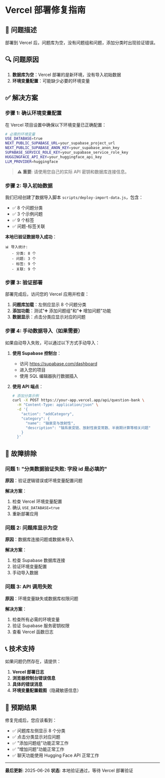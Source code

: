 # Vercel 部署修复指南

## 🚨 问题描述

部署到 Vercel 后，问题库为空，没有问题组和问题，添加分类时出现验证错误。

## 🔍 问题原因

1. **数据库为空**：Vercel 部署的是新环境，没有导入初始数据
2. **环境变量配置**：可能缺少必要的环境变量

## ✅ 解决方案

### 步骤 1: 确认环境变量配置

在 Vercel 项目设置中确保以下环境变量已正确配置：

```bash
# 必需的环境变量
USE_DATABASE=true
NEXT_PUBLIC_SUPABASE_URL=your_supabase_project_url
NEXT_PUBLIC_SUPABASE_ANON_KEY=your_supabase_anon_key
SUPABASE_SERVICE_ROLE_KEY=your_supabase_service_role_key
HUGGINGFACE_API_KEY=your_huggingface_api_key
LLM_PROVIDER=huggingface
```

> **⚠️ 重要**: 请使用您自己的实际 API 密钥和数据库连接信息。

### 步骤 2: 导入初始数据

我们已经创建了数据导入脚本 `scripts/deploy-import-data.js`，包含：

- ✅ 8 个问题分类
- ✅ 3 个示例问题  
- ✅ 9 个标签
- ✅ 问题-标签关联

**本地已验证数据导入成功**：
```
📊 导入统计:
   - 分类: 8 个
   - 问题: 3 个
   - 标签: 9 个
   - 关联: 9 个
```

### 步骤 3: 验证部署

部署完成后，访问您的 Vercel 应用并检查：

1. **问题库加载**：左侧应显示 8 个问题分类
2. **添加功能**：测试"➕ 添加问题组"和"➕ 增加问题"功能
3. **数据显示**：点击分类应显示对应的问题

### 步骤 4: 手动数据导入（如果需要）

如果自动导入失败，可以通过以下方式手动导入：

1. **使用 Supabase 控制台**：
   - 访问 https://supabase.com/dashboard
   - 进入您的项目
   - 使用 SQL 编辑器执行数据插入

2. **使用 API 端点**：
   ```bash
   # 添加分类示例
   curl -X POST https://your-app.vercel.app/api/question-bank \
     -H "Content-Type: application/json" \
     -d '{
       "action": "addCategory",
       "category": {
         "name": "铀衰变与放射性",
         "description": "铀系衰变链、放射性衰变常数、半衰期计算等相关问题"
       }
     }'
   ```

## 🔧 故障排除

### 问题 1: "分类数据验证失败: 字段 id 是必填的"

**原因**：验证逻辑错误或环境变量配置问题

**解决方案**：
1. 检查 Vercel 环境变量配置
2. 确认 `USE_DATABASE=true`
3. 重新部署应用

### 问题 2: 问题库显示为空

**原因**：数据库连接问题或数据未导入

**解决方案**：
1. 检查 Supabase 数据库连接
2. 验证环境变量配置
3. 手动导入数据

### 问题 3: API 调用失败

**原因**：环境变量缺失或数据库权限问题

**解决方案**：
1. 检查所有必需的环境变量
2. 验证 Supabase 服务密钥权限
3. 查看 Vercel 函数日志

## 📞 技术支持

如果问题仍然存在，请提供：

1. **Vercel 部署日志**
2. **浏览器控制台错误信息**
3. **具体的错误消息**
4. **环境变量配置截图**（隐藏敏感信息）

## 🎯 预期结果

修复完成后，您应该看到：

- ✅ 问题库左侧显示 8 个分类
- ✅ 点击分类显示对应问题
- ✅ "添加问题组"功能正常工作
- ✅ "增加问题"功能正常工作
- ✅ 聊天功能使用 Hugging Face API 正常工作

---

**最后更新**: 2025-06-26
**状态**: 本地验证通过，等待 Vercel 部署验证
